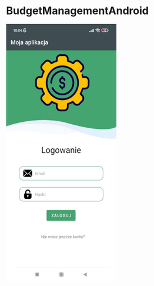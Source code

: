 # BudgetManagementAndroid

<img src="./app/src/main/res/drawable/login.jpg" width="300" height="700" />
